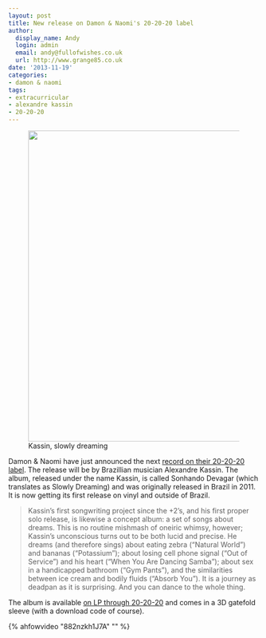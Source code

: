 ```yaml
---
layout: post
title: New release on Damon & Naomi's 20-20-20 label
author:
  display_name: Andy
  login: admin
  email: andy@fullofwishes.co.uk
  url: http://www.grange85.co.uk
date: '2013-11-19'
categories:
- damon & naomi
tags:
- extracurricular
- alexandre kassin
- 20-20-20
---
```

<p><figure class="caption aligncenter"><img src="https://media.fullofwishes.co.uk/00-misc/pictures/kassin-sonhando-devagar.jpg" width="620" height="623" class /><figcaption class="caption-text"> Kassin, slowly dreaming</figcaption></figure>
Damon & Naomi have just announced the next <a href="http://damonandnaomi.com/shop/kassin-sonhando-devagar-slowly-dreaming/">record on their 20-20-20 label</a>. The release will be by Brazillian musician Alexandre Kassin. The album, released under the name Kassin, is called Sonhando Devagar (which translates as Slowly Dreaming) and was originally released in Brazil in 2011. It is now getting its first release on vinyl and outside of Brazil.</p>
<blockquote><p>Kassin’s first songwriting project since the +2’s, and his first proper solo release, is likewise a concept album: a set of songs about dreams. This is no routine mishmash of oneiric whimsy, however; Kassin’s unconscious turns out to be both lucid and precise. He dreams (and therefore sings) about eating zebra (“Natural World”) and bananas (“Potassium”); about losing cell phone signal (“Out of Service”) and his heart (“When You Are Dancing Samba”); about sex in a handicapped bathroom (“Gym Pants”), and the similarities between ice cream and bodily fluids (“Absorb You”). It is a journey as deadpan as it is surprising. And you can dance to the whole thing.</p></blockquote>
<p>The album is available <a href="http://damonandnaomi.com/shop/kassin-sonhando-devagar-slowly-dreaming/">on LP through 20-20-20</a> and comes in a 3D gatefold sleeve (with a download code of course).</p>
{% ahfowvideo "882nzkh1J7A" "" %}
